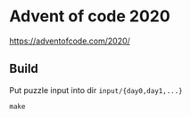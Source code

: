 # Advent of code 2020

https://adventofcode.com/2020/

## Build

Put puzzle input into dir `input/{day0,day1,...}`

```
make
```
